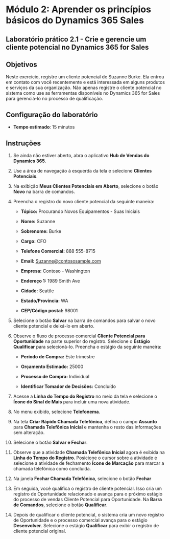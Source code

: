 ﻿---
lab:
    title: 'Laboratório 2.1: Crie e gerencie um cliente potencial no Dynamics 365 for Sales'
    module: 'Módulo 2: Aprenda os conceitos básicos do Dynamics 365 for Sales'
---

Módulo 2: Aprender os princípios básicos do Dynamics 365 Sales
========================

## Laboratório prático 2.1 - Crie e gerencie um cliente potencial no Dynamics 365 for Sales

## Objetivos

Neste exercício, registre um cliente potencial de Suzanne Burke. Ela entrou em contato com você recentemente e está interessada em alguns produtos e serviços da sua organização. Não apenas registre o cliente potencial no sistema como use as ferramentas disponíveis no Dynamics 365 for Sales para gerenciá-lo no processo de qualificação.


## Configuração do laboratório

  - **Tempo estimado**: 15 minutos

## Instruções

1. Se ainda não estiver aberto, abra o aplicativo **Hub de Vendas do Dynamics 365**. 

2. Use a área de navegação à esquerda da tela e selecione **Clientes Potenciais**. 

3. Na exibição **Meus Clientes Potenciais em Aberto**, selecione o botão **Novo** na barra de comandos.

4. Preencha o registro do novo cliente potencial da seguinte maneira:

	- **Tópico:** Procurando Novos Equipamentos - Suas Iniciais

	- **Nome:** Suzanne

	- **Sobrenome:** Burke

	- **Cargo:** CFO

	- **Telefone Comercial:** 888 555-8715

	- **Email:** Suzanne@contososample.com

	- **Empresa:** Contoso - Washington

	- **Endereço 1:** 1989 Smith Ave

	- **Cidade:** Seattle

	- **Estado/Província:** WA

	- **CEP/Código postal:** 98001 

5. Selecione o botão **Salvar** na barra de comandos para salvar o novo cliente potencial e deixá-lo em aberto.

6. Observe o fluxo de processo comercial **Cliente Potencial para Oportunidade** na parte superior do registro. Selecione o **Estágio Qualificar** para selecioná-lo. Preencha o estágio da seguinte maneira:

	- **Período de Compra:** Este trimestre

	- **Orçamento Estimado:** 25000 

	- **Processo de Compra:** Individual

	- **Identificar Tomador de Decisões:** Concluído

7. Acesse a **Linha do Tempo do Registro** no meio da tela e selecione o **Ícone do Sinal de Mais** para incluir uma nova atividade. 

8. No menu exibido, selecione **Telefonema**.

9. Na tela **Criar Rápido Chamada Telefônica**, defina o campo **Assunto** para **Chamada Telefônica Inicial** e mantenha o resto das informações sem alteração. 

10. Selecione o botão **Salvar e Fechar**.

11. Observe que a atividade **Chamada Telefônica Inicial** agora é exibida na **Linha do Tempo do Registro**. Posicione o cursor sobre a atividade e selecione a atividade de fechamento **Ícone de Marcação** para marcar a chamada telefônica como concluída. 

12. Na janela **Fechar Chamada Telefônica**, selecione o botão **Fechar** 

13. Em seguida, você qualifica o registro de cliente potencial. Isso cria um registro de Oportunidade relacionado e avança para o próximo estágio do processo de vendas Cliente Potencial para Oportunidade. Na **Barra de Comandos**, selecione o botão **Qualificar**. 

14. Depois de qualificar o cliente potencial, o sistema cria um novo registro de Oportunidade e o processo comercial avança para o estágio **Desenvolver**. Selecione o estágio **Qualificar** para exibir o registro de cliente potencial original. 
